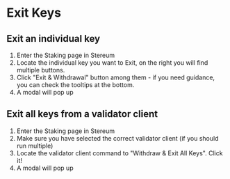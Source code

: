 # Exit Keys

## Exit an individual key

1. Enter the Staking page in Stereum
2. Locate the individual key you want to Exit, on the right you will find multiple buttons. 
3. Click "Exit & Withdrawal" button among them - if you need guidance, you can check the tooltips at the bottom. 
4. A modal will pop up 

## Exit all keys from a validator client

1. Enter the Staking page in Stereum
2. Make sure you have selected the correct validator client (if you should run multiple)
3. Locate the validator client command to "Withdraw & Exit All Keys". Click it!
4. A modal will pop up 